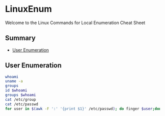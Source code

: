 # LinuxEnum
Welcome to the Linux Commands for Local Enumeration Cheat Sheet


## Summary

* [User Enumeration](#userenumeration)






## User Enumeration
```sh
whoami
uname -a
groups
id $whoami
groups $whoami
cat /etc/group
cat /etc/passwd
for user in $(awk -F ':' '{print $1}' /etc/passwd); do finger $user;done |grep Shell  2>/dev/null
```
